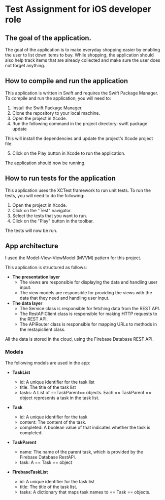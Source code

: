 # Test Assignment for iOS developer role

## The goal of the application.

The goal of the application is to make everyday shopping easier by enabling the user to list down items to buy. While shopping, the application should also help track items that are already collected and make sure the user does not forget anything.

## How to compile and run the application
This application is written in Swift and requires the Swift Package Manager. To compile and run the application, you will need to:

1. Install the Swift Package Manager.
2. Clone the repository to your local machine.
3. Open the project in Xcode.
4. Run the following command in the project directory:
swift package update

This will install the dependencies and update the project's Xcode project file.

5. Click on the Play button in Xcode to run the application.

The application should now be running.

## How to run tests for the application
This application uses the XCTest framework to run unit tests. To run the tests, you will need to do the following:

1. Open the project in Xcode.
2. Click on the "Test" navigator.
3. Select the tests that you want to run.
4. Click on the "Play" button in the toolbar.

The tests will now be run.

## App architecture

I used the Model-View-ViewModel (MVVM) pattern for this project.

This application is structured as follows:

* **The presentation layer**
    * The views are responsible for displaying the data and handling user input.
    * The view models are responsible for providing the views with the data that they need and handling user input.
* **The data layer**
    * The Service class is responsible for fetching data from the REST API.
    * The RestAPIClient class is responsible for making HTTP requests to the REST API.
    * The APIRouter class is responsible for mapping URLs to methods in the restapiclient class.

All the data is stored in the cloud, using the Firebase Database REST API.

### Models 

The following models are used in the app:

* **TaskList**
    * id: A unique identifier for the task list
    * title: The title of the task list
    * tasks: A List of ==TaskParent== objects. Each == TaskParent == object represents a task in the task list.
    
* **Task**
    * id: A unique identifier for the task
    * content: The content of the task.
    * completed: A boolean value of that indicates whether the task is completed.
    
* **TaskParent**
    * name: The name of the parent task, which is provided by the Firebase Database RestAPI.
    * task: A == Task == object

* **FirebaseTaskList**
    * id: A unique identifier for the task list
    * title: The title of the task list.
    * tasks: A dictionary that maps task names to == Task == objects.
    

